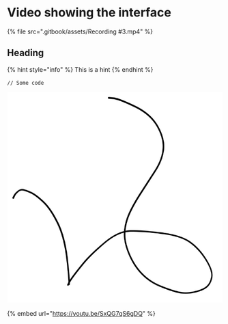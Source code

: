 # Video showing the interface

{% file src=".gitbook/assets/Recording #3.mp4" %}

## Heading

{% hint style="info" %}
This is a hint
{% endhint %}

```
// Some code
```

<img src=".gitbook/assets/file.drawing.svg" alt="" class="gitbook-drawing">

{% embed url="https://youtu.be/SxQG7qS6gDQ" %}
